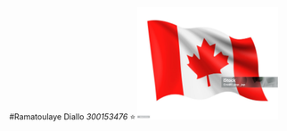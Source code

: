 #Ramatoulaye Diallo
*300153476*
:star:
<img src = images/Canadian_Flag.jpg width ='50%' height = '50%'> </img>
